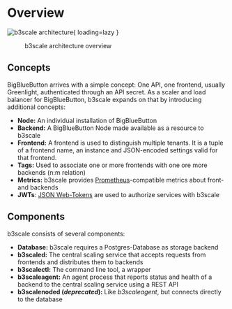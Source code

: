 # Overview

![b3scale architecture](/assets/images/b3scale-architecture.png){ loading=lazy }
<figure markdown>
  <figcaption>b3scale architecture overview</figcaption>
</figure>

## Concepts

BigBlueButton arrives with a simple concept: One API, one frontend, usually Greenlight, authenticated through an API secret. As a scaler and
load balancer for BigBlueButton, b3scale expands on that by introducing additional concepts:

* **Node:** An individual installation of BigBlueButton
* **Backend:** A BigBlueButton Node made available as a resource to b3scale
* **Frontend:** A frontend is used to distinguish multiple tenants. It is a tuple of a frontend name, an instance and JSON-encoded settings valid for that frontend.
* **Tags:** Used to associate one or more frontends with one ore more backends (n:m relation)
* **Metrics:** b3scale provides [Prometheus](https://prometheus.io/)-compatible metrics about front- and backends
* **JWTs**: [JSON Web-Tokens](https://jwt.io/) are used to authorize services with b3scale 

## Components

b3scale consists of several components:

* **Database:** b3scale requires a Postgres-Database as storage backend
* **b3scaled:** The central scaling service that accepts requests from frontends and distributes them to backends
* **b3scalectl:** The command line tool, a wrapper
* **b3scaleagent:**  An agent process that reports status and health of a backend to the central scaling service using a REST API
* **b3scalenoded (*deprecated*):** Like *b3scaleagent*, but connects directly to the database 
